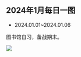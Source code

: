 ## 2024年1月每日一图

- 2024.01.01~2024.01.06

图书馆自习，备战期末。

![](https://cdn.sa.net/2024/01/06/hNIFOxLEj25ykS7.webp)